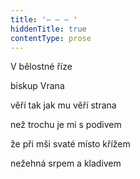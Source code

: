 ```yaml
---
title: '– – – '
hiddenTitle: true
contentType: prose
---
```


V bělostné říze

biskup Vrana

věří tak jak mu věří strana

než trochu je mi s podivem

že při mši svaté místo křížem

nežehná srpem a kladivem
